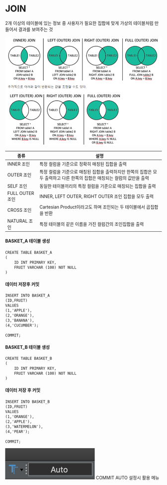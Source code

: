 # **JOIN**

2개 이상의 테이블에 있는 정보 중 사용자가 필요한 집합에 맞게 가상의 테이블처럼 만들어서 결과를 보여주는 것

![](./images/17_02.png)

| 종류            | 설명                                                                                                                     |
| --------------- | ------------------------------------------------------------------------------------------------------------------------ |
| INNER 조인      | 특정 컬럼을 기준으로 정확히 매칭된 집합을 출력                                                                           |
| OUTER 조인      | 특정 컬럼을 기준으로 매칭된 집합을 출력하지만 한쪽의 집합은 모두 출력하고 다른 한쪽의 집합은 매칭되는 컬럼의 값만을 출력 |
| SELF 조인       | 동일한 테이블끼리의 특정 컬럼을 기준으로 매칭되는 집합을 출력                                                            |
| FULL OUTER 조인 | INNER, LEFT OUTER, RIGHT OUTER 조인 집합을 모두 출력                                                                     |
| CROSS 조인      | Cartesian Product이라고도 하며 조인되는 두 테이블에서 곱집합을 반환                                                      |
| NATURAL 조인    | 특정 테이블의 같은 이름을 가진 컬럼간의 조인집합을 출력                                                                  |

#### BASKET_A 테이블 생성
```
CREATE TABLE BASKET_A
(
	ID INT PRIMARY KEY,
	FRUIT VARCHAR (100) NOT NULL
)
```

#### 데이터 저장후 커밋
```
INSERT INTO BASKET_A
(ID,FRUIT)
VALUES
(1,'APPLE'),
(2,'ORANGE'),
(3,'BANANA'),
(4,'CUCUMBER');

COMMIT;
```

#### BASKET_B 테이블 생성
```
CREATE TABLE BASKET_B
(
	ID INT PRIMARY KEY,
	FRUIT VARCHAR (100) NOT NULL
)
```

#### 데이터 저장 후 커밋
```
INSERT INTO BASKET_B
(ID,FRUIT)
VALUES
(1,'ORANGE'),
(2,'APPLE'),
(3,'WATERMELON'),
(4,'PEAR');

COMMIT;
```

![](./images/13_01.png) COMMIT AUTO 설정시 활용 메뉴
